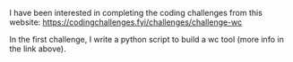 I have been interested in completing the coding challenges from this website: https://codingchallenges.fyi/challenges/challenge-wc

In the first challenge, I write a python script to build a wc tool (more info in the link above).
